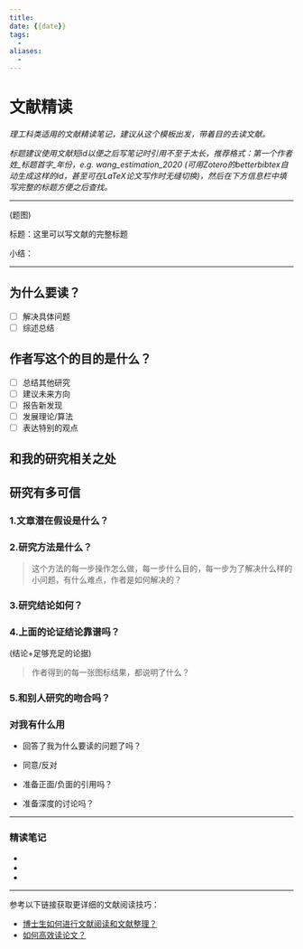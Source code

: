 ```yaml
---
title: 
date: {{date}}
tags: 
  - 
aliases: 
  - 
---
```



# 文献精读

*理工科类适用的文献精读笔记，建议从这个模板出发，带着目的去读文献。*

*标题建议使用文献短id以便之后写笔记时引用不至于太长，推荐格式：第一个作者姓_标题首字_年份，e.g. wang_estimation_2020 (可用Zotero的betterbibtex自动生成这样的id，甚至可在LaTeX论文写作时无缝切换)，然后在下方信息栏中填写完整的标题方便之后查找。*

------

(题图)

标题：这里可以写文献的完整标题

小结：

------

## 为什么要读？

- [ ] 解决具体问题
- [ ] 综述总结

## 作者写这个的目的是什么？

- [ ] 总结其他研究
- [ ] 建议未来方向
- [ ] 报告新发现
- [ ] 发展理论/算法
- [ ] 表达特别的观点

## 和我的研究相关之处



## 研究有多可信

### 1.文章**潜在假设**是什么？



### 2.**研究方法**是什么？

> 这个方法的每一步操作怎么做，每一步什么目的，每一步为了解决什么样的小问题，有什么难点，作者是如何解决的？

### 3.**研究结论**如何？

### 4.上面的论证结论靠谱吗？

(结论+足够充足的论据)

> 作者得到的每一张图标结果，都说明了什么？

### 5.和别人研究的吻合吗？



### 对我有什么用

- 回答了我为什么要读的问题了吗？

  

- 同意/反对

  

- 准备正面/负面的引用吗？

  

- 准备深度的讨论吗？

  

------

### 精读笔记

- 
- 
- 

------

参考以下链接获取更详细的文献阅读技巧：

- [博士生如何进行文献阅读和文献整理？](https://www.zhihu.com/question/50973300/answer/1175913440)
- [如何高效读论文？](https://www.jianshu.com/p/4aff99acfce8)